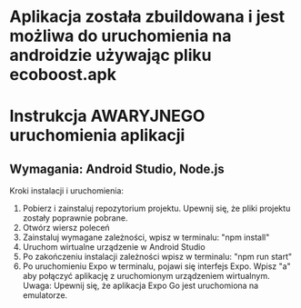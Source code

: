 # Aplikacja została zbuildowana i jest możliwa do uruchomienia na androidzie używając pliku ecoboost.apk

# Instrukcja AWARYJNEGO uruchomienia aplikacji

## Wymagania: Android Studio, Node.js

Kroki instalacji i uruchomienia:
1. Pobierz i zainstaluj repozytorium projektu. Upewnij się, że pliki projektu zostały poprawnie pobrane.
2. Otwórz wiersz poleceń
3. Zainstaluj wymagane zależności, wpisz w terminalu: "npm install"
4. Uruchom wirtualne urządzenie w Android Studio
5. Po zakończeniu instalacji zależności wpisz w terminalu: "npm run start"
6. Po uruchomieniu Expo w terminalu, pojawi się interfejs Expo. Wpisz "a" aby połączyć aplikację z uruchomionym urządzeniem wirtualnym. Uwaga: Upewnij się, że aplikacja Expo Go jest uruchomiona na emulatorze.
